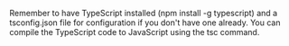 Remember to have TypeScript installed (npm install -g typescript) and a tsconfig.json file for configuration if you don't have one already. You can compile the TypeScript code to JavaScript using the tsc command.







